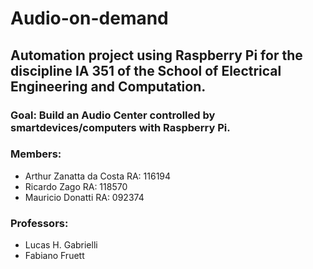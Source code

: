 # Audio-on-demand

## Automation project using Raspberry Pi for the discipline IA 351 of the School of Electrical Engineering and Computation.

### Goal: Build an Audio Center controlled by smartdevices/computers with Raspberry Pi.


### Members:

* Arthur Zanatta da Costa RA: 116194
* Ricardo Zago RA: 118570
* Mauricio Donatti RA: 092374

### Professors:

* Lucas H. Gabrielli
* Fabiano Fruett

